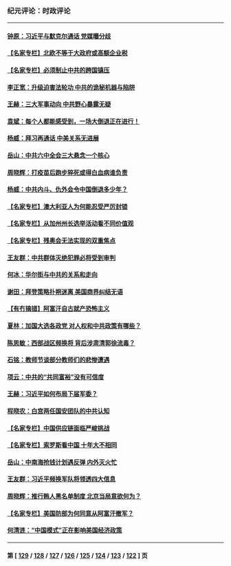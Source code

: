 ### 纪元评论：时政评论
---
#### [钟原：习近平与默克尔通话 党媒曝分歧](../../pages/nsc1025/n13225076.md) 
#### [【名家专栏】北欧不等于大政府或高额企业税](../../pages/nsc1025/n13224518.md) 
#### [【名家专栏】必须制止中共的跨国镇压](../../pages/nsc1025/n13224394.md) 
#### [李正宽：升级迫害法轮功 中共的诡秘机器与陷阱](../../pages/nsc1025/n13223775.md) 
#### [王赫：三大军事动向 中共野心暴露无疑](../../pages/nsc1025/n13223883.md) 
#### [袁斌：每个人都能感受到，一场大倒退正在进行！](../../pages/nsc1025/n13223950.md) 
#### [杨威：拜习再通话 中美关系无进展](../../pages/nsc1025/n13223630.md) 
#### [岳山：中共六中全会三大悬念一个核心](../../pages/nsc1025/n13222741.md) 
#### [周晓辉：打疫苗后跑步猝死或得白血病谁负责](../../pages/nsc1025/n13222732.md) 
#### [杨威：中共内斗、仇外会令中国倒退多少年？](../../pages/nsc1025/n13223018.md) 
#### [【名家专栏】澳大利亚人为何能忍受严厉封锁](../../pages/nsc1025/n13222040.md) 
#### [【名家专栏】从加州州长选举活动看不同价值观](../../pages/nsc1025/n13222017.md) 
#### [【名家专栏】残奥会无法实现的双重焦点](../../pages/nsc1025/n13222015.md) 
#### [王友群：中共群体灭绝犯罪必将受到审判](../../pages/nsc1025/n13222583.md) 
#### [何冰：华尔街与中共的关系和走向](../../pages/nsc1025/n13220473.md) 
#### [谢田：拜登策略扑朔迷离 美国商界纠结无语](../../pages/nsc1025/n13222521.md) 
#### [【有冇搞错】阿富汗自古就产恐怖主义](../../pages/nsc1025/n13220267.md) 
#### [夏林：加国大选各政党 对人权和中共政策有哪些？](../../pages/nsc1025/n13222083.md) 
#### [陈思敏：西部战区频换将 背后涉肃清郭徐流毒？](../../pages/nsc1025/n13221458.md) 
#### [石铭：教师节谈部分教师们的悲惨遭遇](../../pages/nsc1025/n13221415.md) 
#### [项云：中共的“共同富裕”没有可信度](../../pages/nsc1025/n13221354.md) 
#### [王赫：习近平如何布局下届军委？](../../pages/nsc1025/n13220767.md) 
#### [程晓农：白宫两任国安团队的中共认知](../../pages/nsc1025/n13220405.md) 
#### [【名家专栏】中国供应链面临严峻挑战](../../pages/nsc1025/n13219486.md) 
#### [【名家专栏】索罗斯看中国 十年大不相同](../../pages/nsc1025/n13219467.md) 
#### [岳山：中南海抢钱计划遇反弹 内外灭火忙](../../pages/nsc1025/n13220103.md) 
#### [王友群：习近平频换军队将领透四大信息](../../pages/nsc1025/n13220098.md) 
#### [周晓辉：推行贿人黑名单制度 北京当局意欲何为？](../../pages/nsc1025/n13219971.md) 
#### [【名家专栏】美国防部为何同意从阿富汗撤军？](../../pages/nsc1025/n13219469.md) 
#### [何清涟：“中国模式”正在影响美国经济政策](../../pages/nsc1025/n13218664.md) 

---
#### 第 [ [129](./129.md) / [128](./128.md) / [127](./127.md) / [126](./126.md) / [125](./125.md) / [124](./124.md) / [123](./123.md) / [122](./122.md) ] 页
